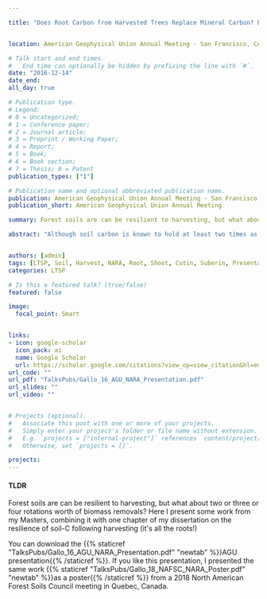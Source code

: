 ```yaml
---

title: "Does Root Carbon from Harvested Trees Replace Mineral Carbon? Effects of LTSP Treatments in a Western Oregon Douglas-fir Forest" 


location: American Geophysical Union Annual Meeting - San Francisco, CA

# Talk start and end times.
#   End time can optionally be hidden by prefixing the line with `#`.
date: "2016-12-14"
date_end: 
all_day: true

# Publication type.
# Legend: 
# 0 = Uncategorized; 
# 1 = Conference paper; 
# 2 = Journal article;
# 3 = Preprint / Working Paper; 
# 4 = Report; 
# 5 = Book; 
# 6 = Book section;
# 7 = Thesis; 8 = Patent
publication_types: ["1"]

# Publication name and optional abbreviated publication name.
publication: American Geophysical Union Annual Meeting - San Francisco, CA
publication_short: American Geophysical Union Annual Meeting

summary: Forest soils are can be resilient to harvesting, but what about two or three or four rotations worth of biomass removals? Here I present some work from my Masters, combining it with one chapter of my dissertation on the resilience of soil-C following harvesting (it's all the roots!)

abstract: "Although soil carbon is known to hold at least two times as much carbon as that held in the atmosphere, the source and fate of soil carbon remains loosely understood. Forest soils in particular are subject to colossal shifts in nutrient cycling as more land area is involved with natural resource extraction. The goal of this study is to determine how the sources of soil carbon shift following varying levels of organic matter removals, and what representative soil organic matter (SOM) pools are most affected by these perturbations. We investigated how lignin biomarkers and stable isotopes changed in soils separated into three density fractions representing ideal pools of SOM from a newly installed Long-term Soil Productivity (LTSP) site on a Southern Oregon Cascades timber area. There was an overall decrease in the mass of recoverable heavy fraction (>2.60g/cm3) material 2-years following the forest harvest. The proportion of total soil carbon from the light fraction (<1.85g/cm3) decreased, with an approximately proportional increase in the soil carbon stored in the intermediate fraction (1.85-2.60g/cm3). Stable isotope (13C and 15N) and cupric oxidation data on whole soils and SOM pools (density fraction) are forthcoming."


authors: [admin]
tags: [LTSP, Soil, Harvest, NARA, Root, Shoot, Cutin, Suberin, Presentation]
categories: LTSP

# Is this a featured talk? (true/false)
featured: false

image: 
  focal_point: Smart


links:
- icon: google-scholar 
  icon_pack: ai
  name: Google Scholar
  url: https://scholar.google.com/citations?view_op=view_citation&hl=en&user=miYEsFoAAAAJ&cstart=20&pagesize=80&citation_for_view=miYEsFoAAAAJ:u-x6o8ySG0sC 
url_code: ""
url_pdf: "TalksPubs/Gallo_16_AGU_NARA_Presentation.pdf"
url_slides: ""
url_video: ""


# Projects (optional).
#   Associate this post with one or more of your projects.
#   Simply enter your project's folder or file name without extension.
#   E.g. `projects = ["internal-project"]` references `content/project/deep-learning/index.md`.
#   Otherwise, set `projects = []`.

projects:
---
```


#### TLDR

Forest soils are can be resilient to harvesting, but what about two or three or four rotations worth of biomass removals? Here I present some work from my Masters, combining it with one chapter of my dissertation on the resilience of soil-C following harvesting (it's all the roots!)

You can download the {{% staticref "TalksPubs/Gallo_16_AGU_NARA_Presentation.pdf" "newtab" %}}AGU presentation{{% /staticref %}}. If you like this presentation, I presented the same work {{% staticref "TalksPubs/Gallo_18_NAFSC_NARA_Poster.pdf" "newtab" %}}as a poster{{% /staticref %}} from a 2018 North American Forest Soils Council meeting in Quebec, Canada.

